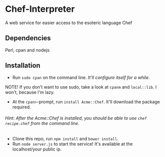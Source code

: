 
# Chef-Interpreter
A web service for easier access to the esoteric language Chef

## Dependencies
Perl, cpan and nodejs

## Installation

- Run `sudo cpan` on the command line. *It'll configure itself for a while*. 

NOTE! If you don't want to use sudo, take a look at `cpanm` and `local::lib`. I won't, because I'm lazy.

- At the `cpan>`-prompt, run `install Acme::Chef`. It'll download the package required.

###### Hint: After the Acme::Chef is installed, you should be able to use `chef recipe.chef` from the command line.

- Clone this repo, run `npm install` and `bower install`.
- Run `node server.js` to start the service! It's available at the localhost/your public ip.
